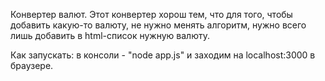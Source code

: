 Конвертер валют.
Этот конвертер хорош тем, что для того, чтобы добавить какую-то валюту, не нужно менять алгоритм, нужно всего лишь добавить в html-список нужную валюту.

Как запускать: в консоли - "node app.js" и заходим на localhost:3000 в браузере.